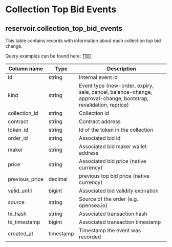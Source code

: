 # Collection Top Bid Events

## **reservoir.collection\_top\_bid\_events**

This table contains records with information about each collection top bid change.

Query examples can be found here: [TBD](TBD)

| **Column name** | **Type**  | **Description**                                                                                                 |
|-----------------|-----------|-----------------------------------------------------------------------------------------------------------------|
| id              | string    | Internal event id                                                                                               |
| kind            | string    | Event type (new-order, expiry, sale, cancel, balance-change, approval-change, bootstrap, revalidation, reprice) |
| collection\_id  | string    | Collection id                                                                                                   |
| contract        | string    | Contract address                                                                                                |
| token\_id       | string    | Id of the token in the collection                                                                               |
| order\_id       | string    | Associated bid id                                                                                               |
| maker           | string    | Associated bid maker wallet address                                                                             |
| price           | string    | Associated bid price (native currency)                                                                          |
| previous\_price | decimal   | previous top bid price (native currency)                                                                        |
| valid\_until    | bigint    | Associated bid validity expiration                                                                              |
| source          | string    | Source of the order (e.g. opensea.io)                                                                           |
| tx\_hash        | string    | Associated transaction hash                                                                                     |
| tx\_timestamp   | bigint    | Associated transaction timestamp                                                                                |
| created\_at     | timestamp | Timestamp the event was recorded                                                                                |
